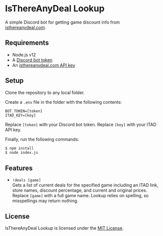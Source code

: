 # IsThereAnyDeal Lookup

A simple Discord bot for getting game discount info from [isthereanydeal.com](https://isthereanydeal.com).

## Requirements

- Node.js v12
- A [Discord bot token](https://discord.com/developers/applications)
- An [isthereanydeal.com API key](https://isthereanydeal.com/dev/app)

## Setup

Clone the repository to any local folder.

Create a `.env` file in the folder with the following contents:

```
BOT_TOKEN=[token]
ITAD_KEY=[key]
```

Replace `[token]` with your Discord bot token. Replace `[key]` with your ITAD API key.

Finally, run the following commands:

```sh
$ npm install
$ node index.js
```

## Features

- `!deals [game]`  
Gets a list of current deals for the specified game including an ITAD link, store names, discount percentage, and current and original prices.  
Replace `[game]` with a full game name. Lookup relies on spelling, so misspellings may return nothing.

## License

IsThereAnyDeal Lookup is licensed under the [MIT License](http://www.opensource.org/licenses/mit-license.php).
